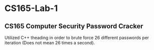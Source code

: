 # CS165-Lab-1
## CS165 Computer Security Password Cracker
Utilized C++ theading in order to brute force 26 different passwords per iteration (Does not mean 26 times a second).
